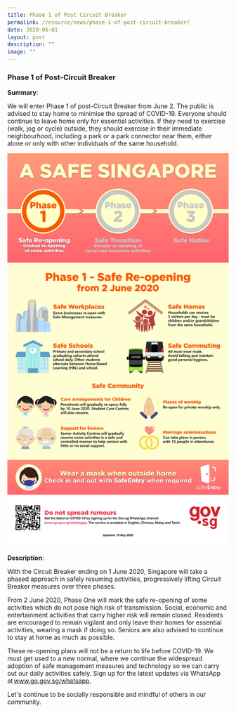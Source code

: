 ```yaml
---
title: Phase 1 of Post Circuit Breaker
permalink: /resource/news/phase-1-of-post-circuit-breaker/
date: 2020-06-01
layout: post
description: ""
image: ""
---
```



### Phase 1 of Post-Circuit Breaker 

**Summary**: 

We will enter Phase 1 of post-Circuit Breaker from June 2. The public is advised to stay home to minimise the spread of COVID-19. Everyone should continue to leave home only for essential activities. If they need to exercise (walk, jog or cycle) outside, they should exercise in their immediate neighbourhood, including a park or a park connector near them, either alone or only with other individuals of the same household. 

![](/images/NewsRoom/Phase%201%20Post%20Circuit%20Breaker.jpeg)

**Description**: 

With the Circuit Breaker ending on 1 June 2020, Singapore will take a phased approach in safely resuming activities, progressively lifting Circuit Breaker measures over three phases. 
 
From 2 June 2020, Phase One will mark the safe re-opening of some activities which do not pose high risk of transmission. Social, economic and entertainment activities that carry higher risk will remain closed. Residents are encouraged to remain vigilant and only leave their homes for essential activities, wearing a mask if doing so. Seniors are also advised to continue to stay at home as much as possible. 
 
These re-opening plans will not be a return to life before COVID-19. We must get used to a new normal, where we continue the widespread adoption of safe management measures and technology so we can carry out our daily activities safely. Sign up for the latest updates via WhatsApp at www.go.gov.sg/whatsapp. 

Let's continue to be socially responsible and mindful of others in our community.